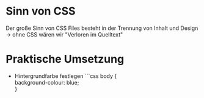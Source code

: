 # Sinn von CSS
Der große Sinn von CSS Files besteht in der Trennung von Inhalt und Design  
  -> ohne CSS wären wir "Verloren im Quelltext"
  
# Praktische Umsetzung
- Hintergrundfarbe festlegen   ```css
body {  
  background-colour: blue;  
}
```
